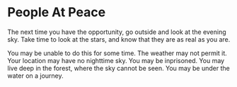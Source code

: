 # People At Peace

The next time you have the opportunity, go outside and look at the evening sky. Take time to look at the stars, and know that they are as real as you are.

You may be unable to do this for some time. The weather may not permit it. Your location may have no nighttime sky. You may be inprisoned. You may live deep in the forest, where the sky cannot be seen. You may be under the water on a journey.

